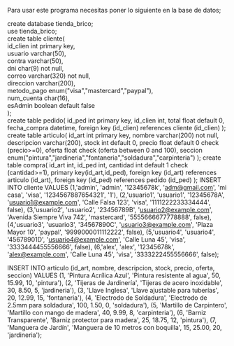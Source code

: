 Para usar este programa necesitas poner lo siguiente en la base de datos;

create database tienda_brico;<br>
use tienda_brico;<br>
create table cliente(<br>
id_clien int primary key,<br>
usuario varchar(50),<br>
contra varchar(50),<br>
dni char(9) not null,<br>
correo varchar(320) not null,<br>
direccion varchar(200),<br>
metodo_pago enum("visa","mastercard","paypal"),<br>
num_cuenta char(16),<br>
esAdmin boolean default false<br>
);<br>
create table pedido(
id_ped int primary key,
id_clien int,
total float default 0,
fecha_compra datetime,
foreign key (id_clien) references cliente (id_clien)
);
create table articulo(
id_art int primary key,
nombre varchar(200) not null,
descripcion varchar(200),
stock int default 0,
precio float default 0 check (precio>=0),
oferta float check (oferta between 0 and 100),
seccion enum("pintura","jardineria","fontaneria","soldadura","carpinteria")
);
create table compra(
id_art int,
id_ped int,
cantidad int default 1 check (cantidad>=1),
primary key(id_art,id_ped),
foreign key (id_art) references articulo (id_art),
foreign key (id_ped) references pedido (id_ped)
);
INSERT INTO cliente VALUES 
(1,'admin', 'admin', '12345678k', 'adm@gmail.com', 'mi casa', 'visa', '1234567887654321', '1'),
(2,'usuario1', 'usuario1', '12345678A', 'usuario1@example.com', 'Calle Falsa 123', 'visa', '1111222233334444', false),
(3,'usuario2', 'usuario2', '23456789B', 'usuario2@example.com', 'Avenida Siempre Viva 742', 'mastercard', '5555666677778888', false),
(4,'usuario3', 'usuario3', '34567890C', 'usuario3@example.com', 'Plaza Mayor 10', 'paypal', '9999000011112222', false),
(5,'usuario4', 'usuario4', '45678901D', 'usuario4@example.com', 'Calle Luna 45', 'visa', '3333444455556666', false),
(6,'alex', 'alex', '12345678k', 'alex@example.com', 'Calle Luna 45', 'visa', '3333222455556666', false);

INSERT INTO articulo (id_art, nombre, descripcion, stock, precio, oferta, seccion) 
VALUES 
(1, 'Pintura Acrílica Azul', 'Pintura resistente al agua', 50, 15.99, 10, 'pintura'),
(2, 'Tijeras de Jardinería', 'Tijeras de acero inoxidable', 30, 8.50, 5, 'jardineria'),
(3, 'Llave Inglesa', 'Llave ajustable para tuberías', 20, 12.99, 15, 'fontaneria'),
(4, 'Electrodo de Soldadura', 'Electrodo de 2.5mm para soldadura', 100, 1.50, 0, 'soldadura'),
(5, 'Martillo de Carpintero', 'Martillo con mango de madera', 40, 9.99, 8, 'carpinteria'),
(6, 'Barniz Transparente', 'Barniz protector para madera', 25, 18.75, 12, 'pintura'),
(7, 'Manguera de Jardín', 'Manguera de 10 metros con boquilla', 15, 25.00, 20, 'jardineria');




